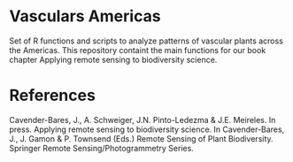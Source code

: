 # Vasculars Americas
Set of R functions and scripts to analyze patterns of vascular plants across the Americas. This repository containt the main functions for our book chapter Applying remote sensing to biodiversity science.

# References
Cavender-Bares, J., A. Schweiger, J.N. Pinto-Ledezma & J.E. Meireles. In press. Applying remote sensing to biodiversity science. In Cavender-Bares, J., J. Gamon & P. Townsend (Eds.) Remote Sensing of Plant Biodiversity. Springer Remote Sensing/Photogrammetry Series.
